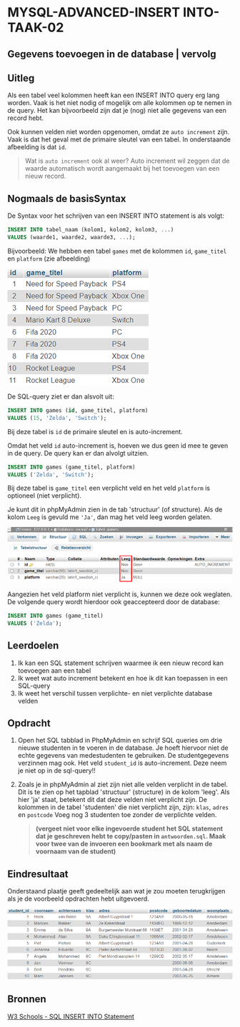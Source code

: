 # MYSQL-ADVANCED-INSERT INTO-TAAK-02

## Gegevens toevoegen in de database | vervolg


## Uitleg

Als een tabel veel kolommen heeft kan een INSERT INTO query erg lang worden. Vaak is het niet nodig of mogelijk om alle kolommen op te nemen in de query. Het kan bijvoorbeeld zijn dat je (nog) niet alle gegevens van een record hebt.

Ook kunnen velden niet worden opgenomen, omdat ze `auto increment` zijn. Vaak is dat het geval met de primaire sleutel van een tabel. In onderstaande afbeelding is dat `id`.

>Wat is `auto increment` ook al weer? Auto increment wil zeggen dat de waarde automatisch wordt aangemaakt bij het toevoegen van een nieuw record.


## Nogmaals de basisSyntax

De Syntax voor het schrijven van een INSERT INTO statement is als volgt:
```SQL
INSERT INTO tabel_naam (kolom1, kolom2, kolom3, ...)
VALUES (waarde1, waarde2, waarde3, ...);
```

Bijvoorbeeld: We hebben een tabel `games` met de kolommen `id`, `game_titel` en `platform` (zie afbeelding)

![Output opdracht 1 - SELECT* FROM jaar2016](img/games.png)


De SQL-query ziet er dan alsvolt uit:

```SQL
INSERT INTO games (id, game_titel, platform)
VALUES (15, 'Zelda', 'Switch');
```

Bij deze tabel is `id` de primaire sleutel en is auto-increment. 

Omdat het veld `id` auto-increment is, hoeven we dus geen id mee te geven in de query. De query kan er dan alvolgt uitzien.

```SQL
INSERT INTO games (game_titel, platform)
VALUES ('Zelda', 'Switch');
```

Bij deze tabel is `game_titel` een verplicht veld en het veld `platform` is optioneel (niet verplicht).

Je kunt dit in phpMyAdmin zien in de tab 'structuur' (of structure). Als de kolom `Leeg` is gevuld me `'Ja'`, dan mag het veld leeg worden gelaten.


![Output opdracht 1 - SELECT* FROM jaar2016](img/verplicht-veld.png)

Aangezien het veld platform niet verplicht is, kunnen we deze ook weglaten. De volgende query wordt hierdoor ook geaccepteerd door de database:

```SQL
INSERT INTO games (game_titel)
VALUES ('Zelda');
```


## Leerdoelen

1. Ik kan een SQL statement schrijven waarmee ik een nieuw record kan toevoegen aan een tabel
2. Ik weet wat auto increment betekent en hoe ik dit kan toepassen in een SQL-query
3. Ik weet het verschil tussen verplichte- en niet verplichte database velden 

## Opdracht

1. Open het SQL tabblad in PhpMyAdmin en schrijf SQL queries om drie nieuwe studenten in te voeren in de database. Je hoeft hiervoor niet de echte gegevens van medestudenten te gebruiken. De studentgegevens verzinnen mag ook. Het veld `student_id` is auto-increment. Deze neem je niet op in de sql-query!!


2. Zoals je in phpMyAdmin al ziet zijn niet alle velden verplicht in de tabel. Dit is te zien op het tapblad 'structuur' (structure) in de kolom 'leeg'. Als hier 'ja' staat, betekent dit dat deze velden niet verplicht zijn. De kolommen in de tabel 'studenten' die niet verplicht zijn, zijn:
`klas`, `adres` en `postcode`
Voeg nog 3 studenten toe zonder de verplichte velden.

   >**(vergeet niet voor elke ingevoerde student het SQL statement dat je geschreven hebt te copy/pasten in `antwoorden.sql`. Maak voor twee van de invoeren een bookmark met als naam de voornaam van de student)**


## Eindresultaat

Onderstaand plaatje geeft gedeeltelijk aan wat je zou moeten terugkrijgen als je de voorbeeld opdrachten hebt uitgevoerd.

<!-- ![Output opdracht 1 - SELECT* FROM jaar2016](https://github.com/ROC-van-Amsterdam-College-Amstelland/MYSQL-BASIC/blob/master/2-Select/taak01/img/output.jpg) -->

![Output opdracht 1 - SELECT* FROM jaar2016](img/resultaat-taak1.png)


## Bronnen


[W3 Schools - SQL INSERT INTO Statement](https://www.w3schools.com/sql/sql_insert.asp) 